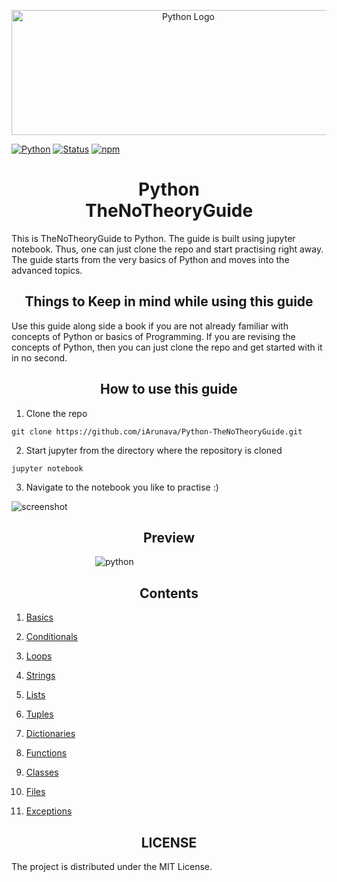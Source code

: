 <p align="center">
  <a href="#">
  <img src="https://user-images.githubusercontent.com/26242097/35469104-f41f26d0-0353-11e8-99b0-bec803667ab3.png" alt="Python Logo" width="550" height="200" />
  </a>
</p>

[![Python](https://img.shields.io/badge/PYTHON-3.6-blue.svg?style=for-the-badge)]()
[![Status](https://img.shields.io/badge/status-maintained-brightgreen.svg?style=for-the-badge)]()
[![npm](https://img.shields.io/npm/l/express.svg?style=for-the-badge)]()

<h1 align="center"> Python<br/>TheNoTheoryGuide </h1>

This is TheNoTheoryGuide to Python.
The guide is built using jupyter notebook. Thus, one can just clone the repo and start practising right away.
The guide starts from the very basics of Python and moves into the advanced topics.


<h2 align="center">Things to Keep in mind while using this guide</h2>

Use this guide along side a book if you are not already familiar with concepts of Python or basics of Programming.
If you are revising the concepts of Python, then you can just clone the repo and get started with it in no second.

<h2 align="center"> How to use this guide </h2>

1) Clone the repo
```
git clone https://github.com/iArunava/Python-TheNoTheoryGuide.git
```
2) Start jupyter from the directory where the repository is cloned
```
jupyter notebook
```
3) Navigate to the notebook you like to practise :)

![screenshot](https://user-images.githubusercontent.com/26242097/35472641-0cffbe04-0399-11e8-8213-4a3d0b402e51.png)

<h2 align="center"> Preview </h2>

&nbsp;&nbsp;&nbsp;&nbsp;&nbsp;&nbsp;&nbsp;&nbsp;&nbsp;&nbsp;&nbsp;&nbsp;&nbsp;&nbsp;&nbsp;&nbsp;&nbsp;&nbsp;&nbsp;&nbsp;&nbsp;&nbsp;&nbsp;&nbsp;&nbsp;&nbsp;&nbsp;&nbsp;&nbsp;&nbsp;&nbsp;&nbsp;&nbsp;&nbsp;![python](https://user-images.githubusercontent.com/26242097/35479161-59b187be-0416-11e8-85c1-345f5cc4c425.gif)

<h2 align="center"> Contents </h2>

1) <a align="center" href="https://nbviewer.jupyter.org/github/iArunava/Python-TheNoTheoryGuide/blob/master/001_basics.ipynb" target="_blank"> Basics </a>

2) <a href="https://nbviewer.jupyter.org/github/iArunava/Python-TheNoTheoryGuide/blob/master/002_conditionals.ipynb" target="_blank"> Conditionals </a>

3) <a href="https://nbviewer.jupyter.org/github/iArunava/Python-TheNoTheoryGuide/blob/master/003_loops.ipynb" target="_blank"> Loops </a>

4) <a href="https://nbviewer.jupyter.org/github/iArunava/Python-TheNoTheoryGuide/blob/master/004_strings.ipynb" target="_blank"> Strings </a>

5) <a href="https://nbviewer.jupyter.org/github/iArunava/Python-TheNoTheoryGuide/blob/master/005_lists.ipynb" target="_blank"> Lists </a>

6) <a href="https://nbviewer.jupyter.org/github/iArunava/Python-TheNoTheoryGuide/blob/master/006_tuples.ipynb" target="_blank"> Tuples </a>

7) <a href="https://nbviewer.jupyter.org/github/iArunava/Python-TheNoTheoryGuide/blob/master/007_dictionaries.ipynb" target="_blank"> Dictionaries </a>

8) <a href="https://nbviewer.jupyter.org/github/iArunava/Python-TheNoTheoryGuide/blob/master/008_functions.ipynb" target="_blank"> Functions </a>

9) <a href="https://nbviewer.jupyter.org/github/iArunava/Python-TheNoTheoryGuide/blob/master/009_classes.ipynb" target="_blank"> Classes </a>

10) <a href="https://nbviewer.jupyter.org/github/iArunava/Python-TheNoTheoryGuide/blob/master/010_files.ipynb" target="_blank"> Files </a>

11) <a href="https://nbviewer.jupyter.org/github/iArunava/Python-TheNoTheoryGuide/blob/master/011_exceptions.ipynb" target="_blank"> Exceptions </a>



<h2 align="center"> LICENSE </h2>

The project is distributed under the MIT License.
